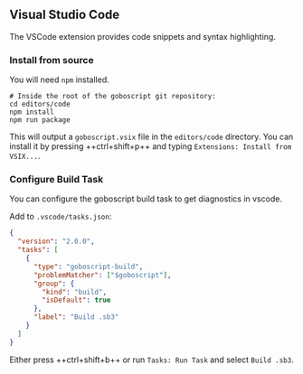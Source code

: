 ## Visual Studio Code

The VSCode extension provides code snippets and syntax highlighting.

### Install from source

You will need `npm` installed.

```shell
# Inside the root of the goboscript git repository:
cd editors/code
npm install
npm run package
```

This will output a `goboscript.vsix` file in the `editors/code` directory. You can
install it by pressing ++ctrl+shift+p++ and typing `Extensions: Install from VSIX...`.

### Configure Build Task

You can configure the goboscript build task to get diagnostics in vscode.

Add to `.vscode/tasks.json`:

```json
{
  "version": "2.0.0",
  "tasks": [
    {
      "type": "goboscript-build",
      "problemMatcher": ["$goboscript"],
      "group": {
        "kind": "build",
        "isDefault": true
      },
      "label": "Build .sb3"
    }
  ]
}
```

Either press ++ctrl+shift+b++ or run `Tasks: Run Task` and select `Build .sb3`.
